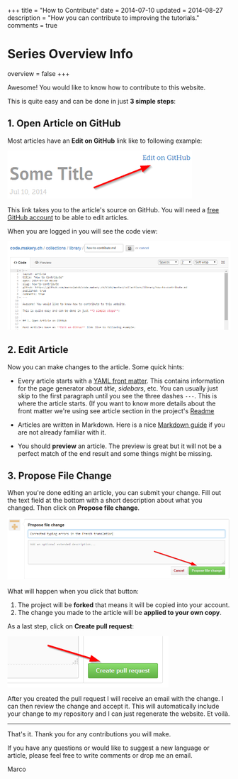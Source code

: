+++
title = "How to Contribute"
date = 2014-07-10
updated = 2014-08-27
description = "How you can contribute to improving the tutorials."
comments = true

# Series Overview Info
overview = false
+++

Awesome! You would like to know how to contribute to this website. 

This is quite easy and can be done in just **3 simple steps**:


## 1. Open Article on GitHub

Most articles have an **Edit on GitHub** link like to following example:

![Edit on GitHub Link](edit-on-github-link.png)

This link takes you to the article's source on GitHub. You will need a [free GitHub account](https://github.com/) to be able to edit articles.

When you are logged in you will see the code view:

![Code view](code-view.png)


## 2. Edit Article

Now you can make changes to the article. Some quick hints:

* Every article starts with a [YAML front matter](https://en.wikipedia.org/wiki/YAML). This contains information for the page generator about *title*, *sidebars*, etc. You can usually just skip to the first paragraph until you see the three dashes `---`. This is where the article starts. (If you want to know more details about the front matter we're using see article section in the project's [Readme](https://github.com/marcojakob/code.makery.ch#article-collections) 

* Articles are written in Markdown. Here is a nice [Markdown guide](https://github.com/adam-p/markdown-here/wiki/Markdown-Cheatsheet) if you are not already familiar with it.

* You should **preview** an article. The preview is great but it will not be a perfect match of the end result and some things might be missing.


## 3. Propose File Change

When you're done editing an article, you can submit your change. Fill out the text field at the bottom with a short description about what you changed. Then click on **Propose file change**.

![Propose file change](propose-file-change.png)

What will happen when you click that button:

1. The project will be **forked** that means it will be copied into your account.
2. The change you made to the article will be **applied to your own copy**.


As a last step, click on **Create pull request**:

![Create Pull Request](create-pull-request.png)

After you created the pull request I will receive an email with the change. I can then review the change and accept it. This will automatically include your change to my repository and I can just regenerate the website. Et voilà.

***

That's it. Thank you for any contributions you will make.

If you have any questions or would like to suggest a new language or article, please feel free to write comments or drop me an email.

<i class="fa fa-beer"></i> Marco


